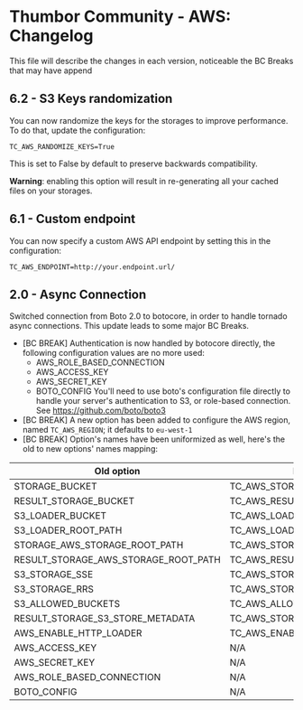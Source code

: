 # Thumbor Community - AWS: Changelog

This file will describe the changes in each version, noticeable the BC Breaks that may have append

## 6.2 - S3 Keys randomization

You can now randomize the keys for the storages to improve performance. To do that, update the configuration:

``TC_AWS_RANDOMIZE_KEYS=True``

This is set to False by default to preserve backwards compatibility.

**Warning**: enabling this option will result in re-generating all your cached files on your storages.

## 6.1 - Custom endpoint

You can now specify a custom AWS API endpoint by setting this in the configuration:

``TC_AWS_ENDPOINT=http://your.endpoint.url/``

## 2.0 - Async Connection

Switched connection from Boto 2.0 to botocore, in order to handle tornado async connections. This update leads to some major BC Breaks.

* [BC BREAK] Authentication is now handled by botocore directly, the following configuration values are no more used:
    * AWS_ROLE_BASED_CONNECTION
    * AWS_ACCESS_KEY
    * AWS_SECRET_KEY
    * BOTO_CONFIG
    You'll need to use boto's configuration file directly to handle your server's authentication to S3, or role-based connection. See <https://github.com/boto/boto3>
* [BC BREAK] A new option has been added to configure the AWS region, named ``TC_AWS_REGION``; it defaults to ``eu-west-1``
* [BC BREAK] Option's names have been uniformized as well, here's the old to new options' names mapping:

| Old option | New option |
| ---------- | ---------- |
| STORAGE_BUCKET | TC_AWS_STORAGE_BUCKET |
| RESULT_STORAGE_BUCKET | TC_AWS_RESULT_STORAGE_BUCKET |
| S3_LOADER_BUCKET | TC_AWS_LOADER_BUCKET |
| S3_LOADER_ROOT_PATH | TC_AWS_LOADER_ROOT_PATH |
| STORAGE_AWS_STORAGE_ROOT_PATH | TC_AWS_STORAGE_ROOT_PATH |
| RESULT_STORAGE_AWS_STORAGE_ROOT_PATH | TC_AWS_RESULT_STORAGE_ROOT_PATH |
| S3_STORAGE_SSE | TC_AWS_STORAGE_SSE |
| S3_STORAGE_RRS | TC_AWS_STORAGE_RRS |
| S3_ALLOWED_BUCKETS | TC_AWS_ALLOWED_BUCKETS |
| RESULT_STORAGE_S3_STORE_METADATA | TC_AWS_STORE_METADATA |
| AWS_ENABLE_HTTP_LOADER | TC_AWS_ENABLE_HTTP_LOADER |
| AWS_ACCESS_KEY | N/A |
| AWS_SECRET_KEY | N/A |
| AWS_ROLE_BASED_CONNECTION | N/A |
| BOTO_CONFIG | N/A |
